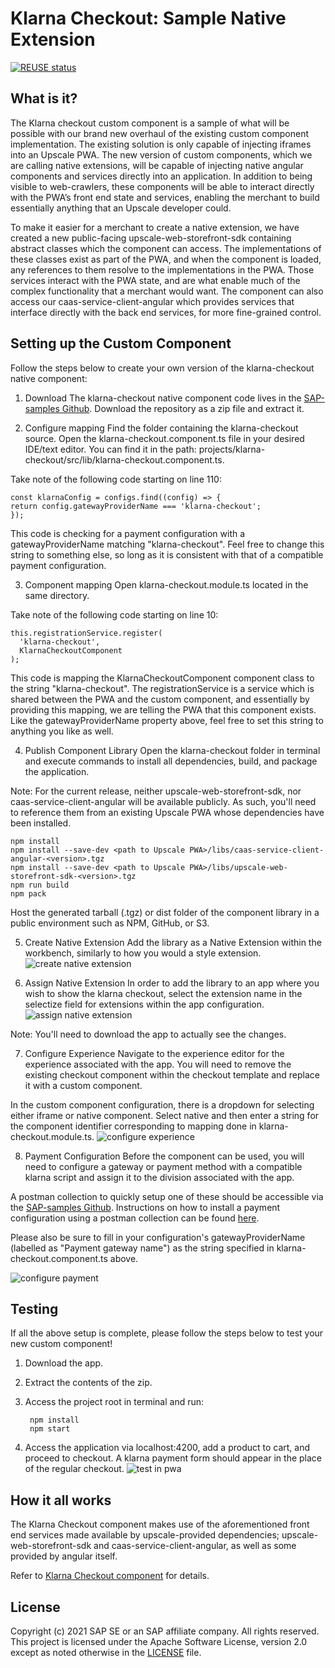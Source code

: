 # Klarna Checkout: Sample Native Extension

[![REUSE status](https://api.reuse.software/badge/github.com/SAP-samples/upscale-commerce-open-payment-integration)](https://api.reuse.software/info/github.com/SAP-samples/upscale-commerce-open-payment-integration)

## What is it?
The Klarna checkout custom component is a sample of what will be possible with our brand new overhaul of the existing custom component implementation. The existing solution is only capable of injecting iframes into an Upscale PWA. The new version of custom components, which we are calling native extensions, will be capable of injecting native angular components and services directly into an application. In addition to being visible to web-crawlers, these components will be able to interact directly with the PWA’s front end state and services, enabling the merchant to build essentially anything that an Upscale developer could.

To make it easier for a merchant to create a native extension, we have created a new public-facing upscale-web-storefront-sdk containing abstract classes which the component can access. The implementations of these classes exist as part of the PWA, and when the component is loaded, any references to them resolve to the implementations in the PWA. Those services interact with the PWA state, and are what enable much of the complex functionality that a merchant would want. The component can also access our caas-service-client-angular which provides services that interface directly with the back end services, for more fine-grained control.

## Setting up the Custom Component
Follow the steps below to create your own version of the klarna-checkout native component:

1. Download 
The klarna-checkout native component code lives in the [SAP-samples Github](https://github.com/SAP-samples/upscale-commerce-open-payment-integration). Download the repository as a zip file and extract it.

2. Configure mapping
Find the folder containing the klarna-checkout source. Open the klarna-checkout.component.ts file in your desired IDE/text editor. You can find it in the path: projects/klarna-checkout/src/lib/klarna-checkout.component.ts.

Take note of the following code starting on line 110: 

    
    const klarnaConfig = configs.find((config) => {
    return config.gatewayProviderName === 'klarna-checkout';
    });
   
This code is checking for a payment configuration with a gatewayProviderName matching "klarna-checkout". Feel free to change this string to something else, so long as it is consistent with that of a compatible payment configuration.

3. Component mapping
Open klarna-checkout.module.ts located in the same directory.

Take note of the following code starting on line 10:

    this.registrationService.register(
      'klarna-checkout',
      KlarnaCheckoutComponent
    );
    
This code is mapping the KlarnaCheckoutComponent component class to the string "klarna-checkout". The registrationService is a service which is shared between the PWA and the custom component, and essentially by providing this mapping, we are telling the PWA that this component exists. Like the gatewayProviderName property above, feel free to set this string to anything you like as well.

4. Publish Component Library
Open the klarna-checkout folder in terminal and execute commands to install all dependencies, build, and package the application.

Note: For the current release, neither upscale-web-storefront-sdk, nor caas-service-client-angular will be available publicly. As such, you'll need to reference them from an existing Upscale PWA whose dependencies have been installed.

    npm install
    npm install --save-dev <path to Upscale PWA>/libs/caas-service-client-angular-<version>.tgz
    npm install --save-dev <path to Upscale PWA>/libs/upscale-web-storefront-sdk-<version>.tgz
    npm run build
    npm pack
    
Host the generated tarball (.tgz) or dist folder of the component library in a public environment such as NPM, GitHub, or S3.

5. Create Native Extension
Add the library as a Native Extension within the workbench, similarly to how you would a style extension.
![create native extension](./documentation/images/Create_Native_Extension.png) 

6. Assign Native Extension
In order to add the library to an app where you wish to show the klarna checkout, select the extension name in the selectize field for extensions within the app configuration.
![assign native extension](./documentation/images/Assign_native_extension.png) 

Note: You'll need to download the app to actually see the changes.

7. Configure Experience
Navigate to the experience editor for the experience associated with the app. You will need to remove the existing checkout component within the checkout template and replace it with a custom component.

In the custom component configuration, there is a dropdown for selecting either iframe or native component. Select native and then enter a string for the component identifier corresponding to mapping done in klarna-checkout.module.ts. 
![configure experience](./documentation/images/configure_experience.png) 

8. Payment Configuration
Before the component can be used, you will need to configure a gateway or payment method with a compatible klarna script and assign it to the division associated with the app.

A postman collection to quickly setup one of these should be accessible via the [SAP-samples Github](https://github.com/SAP-samples/upscale-commerce-open-payment-integration). Instructions on how to install a payment configuration using a postman collection can be found [here](https://github.com/SAP-samples/upscale-commerce-open-payment-integration/tree/main/postman/klarna/iframe).

Please also be sure to fill in your configuration's gatewayProviderName (labelled as "Payment gateway name") as the string specified in klarna-checkout.component.ts above.

![configure payment](./documentation/images/configure_payment.png) 

## Testing
If all the above setup is complete, please follow the steps below to test your new custom component!

1. Download the app.

2. Extract the contents of the zip.

3. Access the project root in terminal and run:
   ```
    npm install
    npm start
    ```

4. Access the application via localhost:4200, add a product to cart, and proceed to checkout. A klarna payment form should appear in the place of the regular checkout.
![test in pwa](./documentation/images/test_in_pwa.png) 

## How it all works
The Klarna Checkout component makes use of the aforementioned front end services made available by upscale-provided dependencies; upscale-web-storefront-sdk and caas-service-client-angular, as well as some provided by angular itself.

Refer to [Klarna Checkout component](https://github.com/SAP-samples/upscale-commerce-open-payment-integration/blob/main/postman/klarna/iframe/How%20Klarna%20Checkout%20Component%20Works.docx) for details.

## License
Copyright (c) 2021 SAP SE or an SAP affiliate company. All rights reserved. This project is licensed under the Apache Software License, version 2.0 except as noted otherwise in the [LICENSE](LICENSES/Apache-2.0.txt) file.
